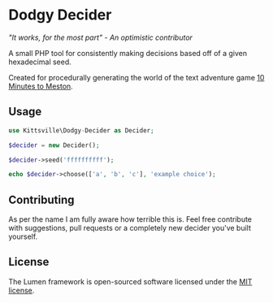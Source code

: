 # Dodgy Decider

*"It works, for the most part" - An optimistic contributor*

A small PHP tool for consistently making decisions based off of a given hexadecimal seed.

Created for procedurally generating the world of the text adventure game [10 Minutes to Meston](https://github.com/kittsville/10-Minutes-to-Meston/).

## Usage

```php
use Kittsville\Dodgy-Decider as Decider;

$decider = new Decider();

$decider->seed('ffffffffff');

echo $decider->choose(['a', 'b', 'c'], 'example choice');
```

## Contributing

As per the name I am fully aware how terrible this is. Feel free contribute with suggestions, pull requests or a completely new decider you've built yourself.

## License

The Lumen framework is open-sourced software licensed under the [MIT license](http://opensource.org/licenses/MIT).